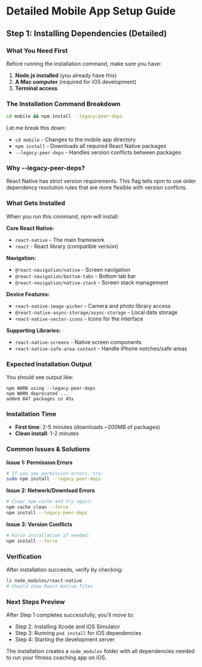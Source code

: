 # Detailed Mobile App Setup Guide

## Step 1: Installing Dependencies (Detailed)

### What You Need First

Before running the installation command, make sure you have:

1. **Node.js installed** (you already have this)
2. **A Mac computer** (required for iOS development)
3. **Terminal access**

### The Installation Command Breakdown

```bash
cd mobile && npm install --legacy-peer-deps
```

Let me break this down:

- `cd mobile` - Changes to the mobile app directory
- `npm install` - Downloads all required React Native packages
- `--legacy-peer-deps` - Handles version conflicts between packages

### Why --legacy-peer-deps?

React Native has strict version requirements. This flag tells npm to use older dependency resolution rules that are more flexible with version conflicts.

### What Gets Installed

When you run this command, npm will install:

**Core React Native:**
- `react-native` - The main framework
- `react` - React library (compatible version)

**Navigation:**
- `@react-navigation/native` - Screen navigation
- `@react-navigation/bottom-tabs` - Bottom tab bar
- `@react-navigation/native-stack` - Screen stack management

**Device Features:**
- `react-native-image-picker` - Camera and photo library access
- `@react-native-async-storage/async-storage` - Local data storage
- `react-native-vector-icons` - Icons for the interface

**Supporting Libraries:**
- `react-native-screens` - Native screen components
- `react-native-safe-area-context` - Handle iPhone notches/safe areas

### Expected Installation Output

You should see output like:
```
npm WARN using --legacy-peer-deps
npm WARN deprecated ...
added 847 packages in 45s
```

### Installation Time

- **First time**: 2-5 minutes (downloads ~200MB of packages)
- **Clean install**: 1-2 minutes

### Common Issues & Solutions

**Issue 1: Permission Errors**
```bash
# If you see permission errors, try:
sudo npm install --legacy-peer-deps
```

**Issue 2: Network/Download Errors**
```bash
# Clear npm cache and try again:
npm cache clean --force
npm install --legacy-peer-deps
```

**Issue 3: Version Conflicts**
```bash
# Force installation if needed:
npm install --force
```

### Verification

After installation succeeds, verify by checking:
```bash
ls node_modules/react-native
# Should show React Native files
```

### Next Steps Preview

After Step 1 completes successfully, you'll move to:
- Step 2: Installing Xcode and iOS Simulator
- Step 3: Running `pod install` for iOS dependencies
- Step 4: Starting the development server

The installation creates a `node_modules` folder with all dependencies needed to run your fitness coaching app on iOS.